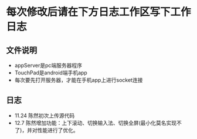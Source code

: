 # 每次修改后请在下方日志工作区写下工作日志

## 文件说明
- appServer是pc端服务器程序
- TouchPad是android端手机app
- 每次要先打开服务器，才能在手机app上进行socket连接

## 日志
- 11.24 陈然初次上传源代码
- 12.7 陈然增加功能：上下滚动、切换输入法、切换全屏(最小化莫名实现不了)，并对性能进行了优化。
